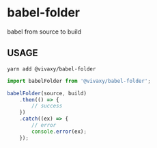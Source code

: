 # babel-folder

babel from source to build

## USAGE

`yarn add @vivaxy/babel-folder`

```js
import babelFolder from '@vivaxy/babel-folder';

babelFolder(source, build)
    .then(() => {
        // success
    })
    .catch((ex) => {
        // error
        console.error(ex);
    });
```
